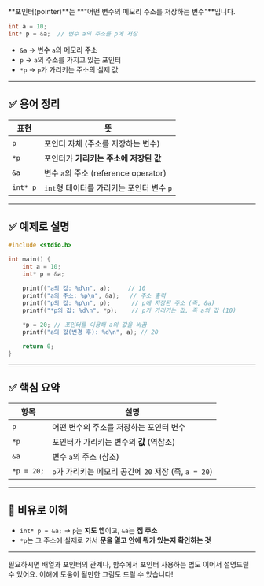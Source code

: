 **포인터(pointer)**는 **"어떤 변수의 메모리 주소를 저장하는 변수"**입니다.

```c
int a = 10;
int* p = &a;  // 변수 a의 주소를 p에 저장
```

- `&a` → 변수 `a`의 메모리 주소  
- `p` → `a`의 주소를 가지고 있는 포인터  
- `*p` → `p`가 가리키는 주소의 실제 값

---

## ✅ 용어 정리

| 표현 | 뜻 |
|------|----|
| `p`         | 포인터 자체 (주소를 저장하는 변수) |
| `*p`        | 포인터가 **가리키는 주소에 저장된 값** |
| `&a`        | 변수 `a`의 주소 (reference operator) |
| `int* p`    | `int`형 데이터를 가리키는 포인터 변수 `p` |

---

## ✅ 예제로 설명

```c
#include <stdio.h>

int main() {
    int a = 10;
    int* p = &a;

    printf("a의 값: %d\n", a);     // 10
    printf("a의 주소: %p\n", &a);   // 주소 출력
    printf("p의 값: %p\n", p);      // p에 저장된 주소 (즉, &a)
    printf("*p의 값: %d\n", *p);    // p가 가리키는 값, 즉 a의 값 (10)
    
    *p = 20; // 포인터를 이용해 a의 값을 바꿈
    printf("a의 값(변경 후): %d\n", a); // 20

    return 0;
}
```

---

## ✅ 핵심 요약

| 항목 | 설명 |
|------|------|
| `p`     | 어떤 변수의 주소를 저장하는 포인터 변수 |
| `*p`    | 포인터가 가리키는 변수의 **값** (역참조) |
| `&a`    | 변수 `a`의 주소 (참조) |
| `*p = 20;` | `p`가 가리키는 메모리 공간에 `20` 저장 (즉, `a = 20`) |

---

## 🧠 비유로 이해

- `int* p = &a;` → `p`는 **지도 앱**이고, `&a`는 **집 주소**
- `*p`는 그 주소에 실제로 가서 **문을 열고 안에 뭐가 있는지 확인하는 것**

---

필요하시면 배열과 포인터의 관계나, 함수에서 포인터 사용하는 법도 이어서 설명드릴 수 있어요. 이해에 도움이 될만한 그림도 드릴 수 있습니다!